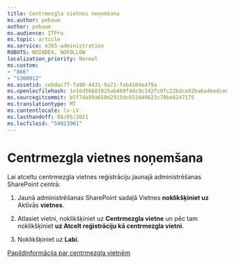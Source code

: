 ```yaml
---
title: Centrmezgla vietnes noņemšana
ms.author: pebaum
author: pebaum
ms.audience: ITPro
ms.topic: article
ms.service: o365-administration
ROBOTS: NOINDEX, NOFOLLOW
localization_priority: Normal
ms.custom:
- "866"
- "5300012"
ms.assetid: cebdac7f-fa90-4431-9a71-feb4104e479a
ms.openlocfilehash: 1e16d56681825ab469f4dc9c142fc0fc22bdce62ba6a4bedce0ad8f488acf71f
ms.sourcegitcommit: b5f7da89a650d2915dc652449623c78be6247175
ms.translationtype: MT
ms.contentlocale: lv-LV
ms.lasthandoff: 08/05/2021
ms.locfileid: "54023961"
---
```

# <a name="remove-a-hub-site"></a>Centrmezgla vietnes noņemšana

Lai atceltu centrmezgla vietnes reģistrāciju jaunajā administrēšanas SharePoint centrā:
  
1. Jaunā administrēšanas SharePoint sadaļā Vietnes **noklikšķiniet uz** Aktīvās **vietnes**.

2. Atlasiet vietni, noklikšķiniet uz **Centrmezgla vietne** un pēc tam noklikšķiniet **uz Atcelt reģistrāciju kā centrmezgla vietni**.

3. Noklikšķiniet uz **Labi**.

[Papildinformācija par centrmezgla vietnēm](https://support.office.com/article/what-is-a-sharepoint-hub-site-fe26ae84-14b7-45b6-a6d1-948b3966427f)
  
